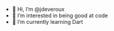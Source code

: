 - 👋 Hi, I’m @jdeveroux
- 👀 I’m interested in being good at code
- 🌱 I’m currently learning Dart

<!---
jdeveroux/jdeveroux is a ✨ special ✨ repository because its `README.md` (this file) appears on your GitHub profile.
You can click the Preview link to take a look at your changes.
--->
